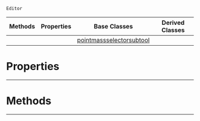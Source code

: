  `Editor`

|Methods|Properties|Base Classes|Derived Classes|
|---|---|---|---|
| | |[pointmassselectorsubtool](https://github.com/PlasmaEngine/PlasmaDocs/blob/master/code_reference/class_reference/pointmassselectorsubtool.markdown)| |


 #  Properties


---  
 #  Methods


---  
 

 